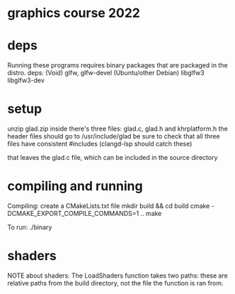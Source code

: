 # graphics course 2022

# deps
Running these programs requires binary packages that are packaged in the distro.
deps:
(Void) glfw, glfw-devel
(Ubuntu/other Debian) libglfw3 libglfw3-dev

# setup
unzip glad.zip
inside there's three files: glad.c, glad.h and khrplatform.h
the header files should go to /usr/include/glad
be sure to check that all three files have consistent #includes (clangd-lsp should catch these)

that leaves the glad.c file, which can be included in the source directory

# compiling and running
Compiling:
create a CMakeLists.txt file
mkdir build && cd build
cmake -DCMAKE_EXPORT_COMPILE_COMMANDS=1 ..
make

To run:
./binary

# shaders
NOTE about shaders:
The LoadShaders function takes two paths: these are relative paths from
the build directory, not the file the function is ran from.
